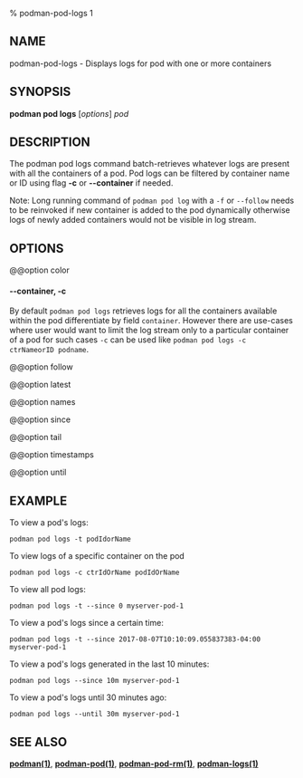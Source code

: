 % podman-pod-logs 1

## NAME

podman\-pod\-logs - Displays logs for pod with one or more containers

## SYNOPSIS

**podman pod logs** [*options*] _pod_

## DESCRIPTION

The podman pod logs command batch-retrieves whatever logs are present with all the containers of a pod. Pod logs can be filtered by container name or ID using flag **-c** or **--container** if needed.

Note: Long running command of `podman pod log` with a `-f` or `--follow` needs to be reinvoked if new container is added to the pod dynamically otherwise logs of newly added containers would not be visible in log stream.

## OPTIONS

@@option color

#### **--container**, **-c**

By default `podman pod logs` retrieves logs for all the containers available within the pod differentiate by field `container`. However there are use-cases where user would want to limit the log stream only to a particular container of a pod for such cases `-c` can be used like `podman pod logs -c ctrNameorID podname`.

@@option follow

@@option latest

@@option names

@@option since

@@option tail

@@option timestamps

@@option until

## EXAMPLE

To view a pod's logs:

```
podman pod logs -t podIdorName
```

To view logs of a specific container on the pod

```
podman pod logs -c ctrIdOrName podIdOrName
```

To view all pod logs:

```
podman pod logs -t --since 0 myserver-pod-1
```

To view a pod's logs since a certain time:

```
podman pod logs -t --since 2017-08-07T10:10:09.055837383-04:00 myserver-pod-1
```

To view a pod's logs generated in the last 10 minutes:

```
podman pod logs --since 10m myserver-pod-1
```

To view a pod's logs until 30 minutes ago:

```
podman pod logs --until 30m myserver-pod-1
```

## SEE ALSO

**[podman(1)](podman.md)**, **[podman-pod(1)](podman-pod/podman-pod.md)**, **[podman-pod-rm(1)](podman-pod/podman-pod-rm.md)**, **[podman-logs(1)](podman-logs.md)**
